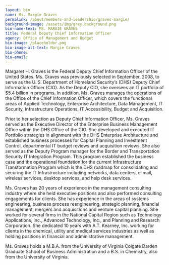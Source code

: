 ```yaml
---
layout: bio
name: Ms. Margie Graves
permalink: /about/members-and-leadership/graves-margie/
background-image: /assets/img/grey.background.png
bio-name-text: MS. MARGIE GRAVES
title: Federal Deputy Chief Information Officer
agency: Office of Management and Budget
bio-image: /placeholder.png
bio-image-alt-text: Margie Graves
bio-phone:
bio-email:
---
```

Margaret H. Graves is the Federal Deputy Chief Information Officer of the United States. Ms. Graves was previously selected in September, 2008, to serve as the U. S. Department of Homeland Security’s (DHS) Deputy Chief Information Officer (CIO). As the Deputy CIO, she oversees an IT portfolio of $5.4 billion in programs. In addition, Ms. Graves manages the operations of the Office of the Chief Information Officer, which covers the functional areas of Applied Technology, Enterprise Architecture, Data Management, IT Security, Infrastructure Operations, IT Accessibility, Budget and Acquisition.

Prior to her selection as Deputy Chief Information Officer, Ms. Graves served as the Executive Director of the Enterprise Business Management Office within the DHS Office of the CIO. She developed and executed IT Portfolio strategies in alignment with the DHS Enterprise Architecture and established business processes for Capital Planning and Investment Control, departmental IT budget reviews and acquisition reviews. She also served as the Deputy Program manager for the Border and Transportation Security IT Integration Program. This program established the business case and the operational foundation for the current Infrastructure Transformation Program which is the DHS roadmap for consolidating and securing the IT Infrastructure including networks, data centers, e-mail, wireless services, desktop services, and help desk services.

Ms. Graves has 20 years of experience in the management consulting industry where she held executive positions and also performed consulting engagements for clients. She has experience in the areas of systems engineering, business process reengineering, strategic planning, financial management, mergers and acquisitions and venture capital planning. She worked for several firms in the National Capital Region such as Technology Applications, Inc., Advanced Technology, Inc., and Planning and Research Corporation. She dedicated 10 years with A.T. Kearney, Inc. working for clients in the chemical, utility and medical services industries as well as holding positions in financial and administrative management.

Ms. Graves holds a M.B.A. from the University of Virginia Colgate Darden Graduate School of Business Administration and a B.S. in Chemistry, also from the University of Virginia.
